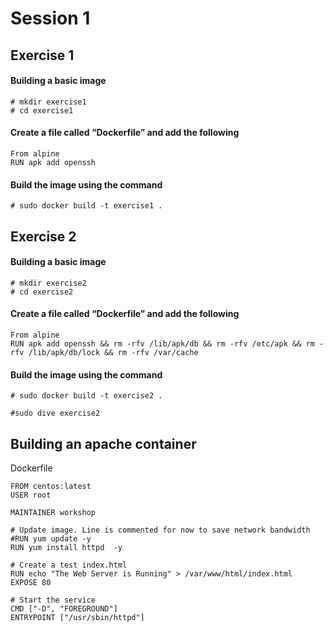 # Session 1

## Exercise 1

#### Building a basic image

~~~
# mkdir exercise1
# cd exercise1
~~~

#### Create a file called “Dockerfile” and add the following
~~~
From alpine
RUN apk add openssh
~~~

#### Build the image using the command 
~~~
# sudo docker build -t exercise1 .
~~~

## Exercise 2

#### Building a basic image

~~~
# mkdir exercise2
# cd exercise2
~~~

#### Create a file called “Dockerfile” and add the following
~~~
From alpine
RUN apk add openssh && rm -rfv /lib/apk/db && rm -rfv /etc/apk && rm -rfv /lib/apk/db/lock && rm -rfv /var/cache

~~~

#### Build the image using the command 
~~~
# sudo docker build -t exercise2 .

#sudo dive exercise2
~~~

## Building an apache container

Dockerfile

~~~
FROM centos:latest
USER root

MAINTAINER workshop

# Update image. Line is commented for now to save network bandwidth
#RUN yum update -y
RUN yum install httpd  -y

# Create a test index.html
RUN echo "The Web Server is Running" > /var/www/html/index.html
EXPOSE 80

# Start the service
CMD ["-D", "FOREGROUND"]
ENTRYPOINT ["/usr/sbin/httpd"]
~~~


